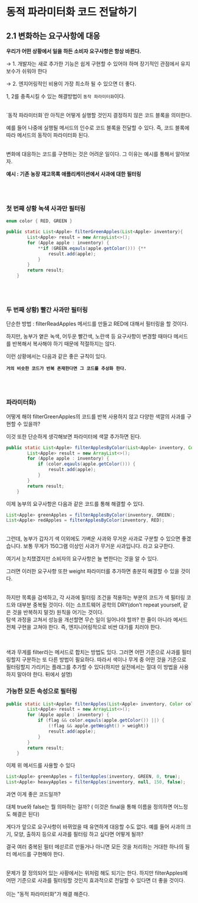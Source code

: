 # 동적 파라미터화 코드 전달하기

## 2.1 변화하는 요구사항에 대응

**우리가 어떤 상황에서 일을 하든 소비자 요구사항은 항상 바뀐다.**

→ 1. 개발자는 새로 추가한 기능은 쉽게 구현할 수 있어야 하며 장기적인 관점에서 유지보수가 쉬워야 한다 

→ 2. 엔지어링적인 비용이 가장 최소하 될 수 있으면 더 좋다.

1, 2를 충족시킬 수 있는 해결방법이 `동작 파라미터화`이다.

<br>
`동작 파라미터화`란 아직은 어떻게 실행할 것인지 결정하지 않은 코드 블록을 의미한다.

예를 들어 나중에 실행될 메서드의 인수로 코드 블록을 전달할 수 있다. 즉, 코드 블록에 따라 메서드의 동작이 파라미터화 된다. 

<br>
변화에 대응하는 코드를 구현하는 것은 어려운 일이다. 그 이유는 예시를 통해서 알아보자.

**예시 : 기존 농장 재고목록 애플리케이션에서 사과에 대한 필터링** 

<br></br>
### 첫 번째 상황 녹색 사과만 필터링

```java
enum color { RED, GREEN }

public static List<Apple> filterGreenApples(List<Apple> inventory){
        List<Apple> result = new ArrayList<>();
        for (Apple apple : inventory) {
            **if (GREEN.eqauls(apple.getColor())) {**
                result.add(apple);
            }
        }
        return result;
    }

```
<br></br>
### 두 번째 상황) 빨간 사과만 필터링

단순한 방법 : filterReadApples 메서드를 만들고 RED에 대해서 필터링을 할 것이다.

하지만, 농부가 옅은 녹색, 어두운 빨간색, 노란색 등 요구사항이 변경할 때마다 메서드를 반복해서 복사해야 하기 때문에 적절하지는 않다.

이런 상황에서는 다음과 같은 좋은 규칙이 있다.

**`거의 비슷한 코드가 반복 존재한다면 그 코드를 추상화 한다.`**

<br></br>
### 파라미터화)

어떻게 해야 filterGreenApples의 코드를 반복 사용하지 않고 다양한 색깔의 사과를 구현할 수 있을까?

이것 또한 단순하게 생각해보면 파라미터에 색깔 추가하면 된다.

```java
public static List<Apple> filterApplesByColor(List<Apple> inventory, Color color){
        List<Apple> result = new ArrayList<>();
        for (Apple apple : inventory) {
            if (color.eqauls(apple.getColor())) {
                result.add(apple);
            }
        }
        return result;
    }

```

이제 농부의 요구사항은 다음과 같은 코드를 통해 해결할 수 있다.

```java
List<Apple> greenApples = filterApplesByColor(inventory, GREEN);
List<Apple> redApples = filterApplesByColor(inventory, RED);
```

<br>
그런데, 농부가 갑자기 색 이외에도 가벼운 사과와 무거운 사과로 구분할 수 있으면 좋겠습니다. 보통 무게가 150그램 이상인 사과가 무거운 사과입니다. 라고 요구한다.

여기서 눈치챘겠지만 소비자의 요구사항은 늘 변한다는 것을 알 수 있다. 

그러면 이러한 요구사항 또한 weight 파라미터를 추가하면 충분히 해결할 수 있을 것이다.

<br>
하지만 목록을 검색하고, 각 사과에 필터링 조건을 적용하는 부분의 코드가 색 필터링 코드와 대부분 중복될 것이다. 이는 소프트웨어 공학의 DRY(don’t repeat yourself, 같은 것을 반복하지 말것) 원칙을 어기는 것이다.

<br>
탐색 과정을 고쳐서 성능을 개선할면 무슨 일이 일어나야 할까? 한 줄이 아니라 메서드 전체 구현을 고쳐야 한다. 즉, 엔지니어링적으로 비싼 대가를 치러야 한다.

<br></br>
색과 무게를 filter라는 메서드로 합치는 방법도 있다. 그러면 어떤 기준으로 사과를 필터링할지 구분하는 또 다른 방법이 필요하다. 따라서 색이나 무게 중 어떤 것을 기준으로 필터링할지 가리키는 플래그를 추가할 수 있다(하지만 실전에서는 절대 이 방법을 사용하지 말아야 한다. 뒤에서 설명)

### 가능한 모든 속성으로 필터링

```java
public static List<Apple> filterApples(List<Apple> inventory, Color color, int weight, boolean flag){
        List<Apple> result = new ArrayList<>();
        for (Apple apple : inventory) {
            if (flag && color.eqauls(apple.getColor()) ||) {
                (!flag && apple.getWeight() > weight))
                result.add(apple);
            }
        }
        return result;
    }
```

이제 위 메서드를 사용할 수 있다

```java
List<Apple> greenApples = filterApples(inventory, GREEN, 0, true);
List<Apple> heavyApples = filterApples(inventory, null, 150, false);
```

과연 이게 좋은 코드일까?

대체 true와 false는 뭘 의마하는 걸까? ( 이것은 final을 통해 이름을 정의하면 어느정도 해결은 된다)

게다가 앞으로 요구사항이 바뀌었을 때 유연하게 대응할 수도 없다. 예를 들어 사과의 크기, 모양, 출하지 등으로 사과를 필터링 하고 싶다면 어떻게 될까? 

결국 여러 중복된 필터 메섣르르 만들거나 아니면 모든 것을 처리하는 거대한 하나의 필터 메서드를 구현해야 한다.

<br>
문제가 잘 정의되어 있는 사황에서는 위처럼 해도 되기는 한다. 하지만 filterApples에 어떤 기준으로 사과를 필터링할 것인지 효과적으로 전달할 수 있다면 더 좋을 것이다.
<br></br>
이는 "동적 파라미터화"가 해결 해준다.
